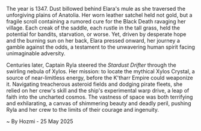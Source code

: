 
The year is 1347.  Dust billowed behind Elara's mule as she traversed the unforgiving plains of Anatolia.  Her worn leather satchel held not gold, but a fragile scroll containing a rumored cure for the Black Death ravaging her village.  Each creak of the saddle, each rustle in the tall grass, held the potential for bandits, starvation, or worse. Yet, driven by desperate hope and the burning sun on her back, Elara pressed onward, her journey a gamble against the odds, a testament to the unwavering human spirit facing unimaginable adversity.

Centuries later, Captain Ryla steered the *Stardust Drifter* through the swirling nebula of Xylos.  Her mission: to locate the mythical Xylos Crystal, a source of near-limitless energy, before the K'tharr Empire could weaponize it.  Navigating treacherous asteroid fields and dodging pirate fleets, she relied on her crew's skill and the ship's experimental warp drive, a leap of faith into the uncharted cosmos.  The vastness of space was both terrifying and exhilarating, a canvas of shimmering beauty and deadly peril, pushing Ryla and her crew to the limits of their courage and ingenuity.

~ By Hozmi - 25 May 2025
